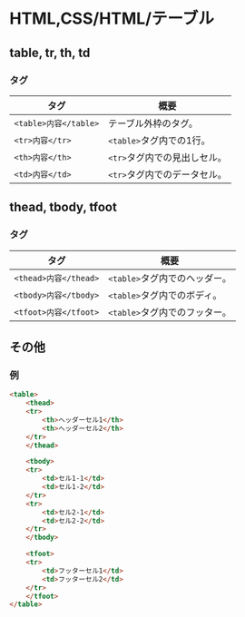 # HTML,CSS/HTML/テーブル

## table, tr, th, td

### タグ

| タグ                  | 概要                         |
| --------------------- | ---------------------------- |
| `<table>内容</table>` | テーブル外枠のタグ。         |
| `<tr>内容</tr>`       | `<table>`タグ内での1行。     |
| `<th>内容</th>`       | `<tr>`タグ内での見出しセル。 |
| `<td>内容</td>`       | `<tr>`タグ内でのデータセル。 |

## thead, tbody, tfoot

### タグ

| タグ                  | 概要                          |
| --------------------- | ----------------------------- |
| `<thead>内容</thead>` | `<table>`タグ内でのヘッダー。 |
| `<tbody>内容</tbody>` | `<table>`タグ内でのボディ。   |
| `<tfoot>内容</tfoot>` | `<table>`タグ内でのフッター。 |

## その他

### 例

```html
<table>
    <thead>
    <tr>
        <th>ヘッダーセル1</th>
        <th>ヘッダーセル2</th>
    </tr>
    </thead>

    <tbody>
    <tr>
        <td>セル1-1</td>
        <td>セル1-2</td>
    </tr>
    <tr>
        <td>セル2-1</td>
        <td>セル2-2</td>
    </tr>
    </tbody>

    <tfoot>
    <tr>
        <td>フッターセル1</td>
        <td>フッターセル2</td>
    </tr>
    </tfoot>
</table>
```
